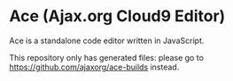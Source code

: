 Ace (Ajax.org Cloud9 Editor)
============================

Ace is a standalone code editor written in JavaScript.

This repository only has generated files: please go to
https://github.com/ajaxorg/ace-builds instead.
